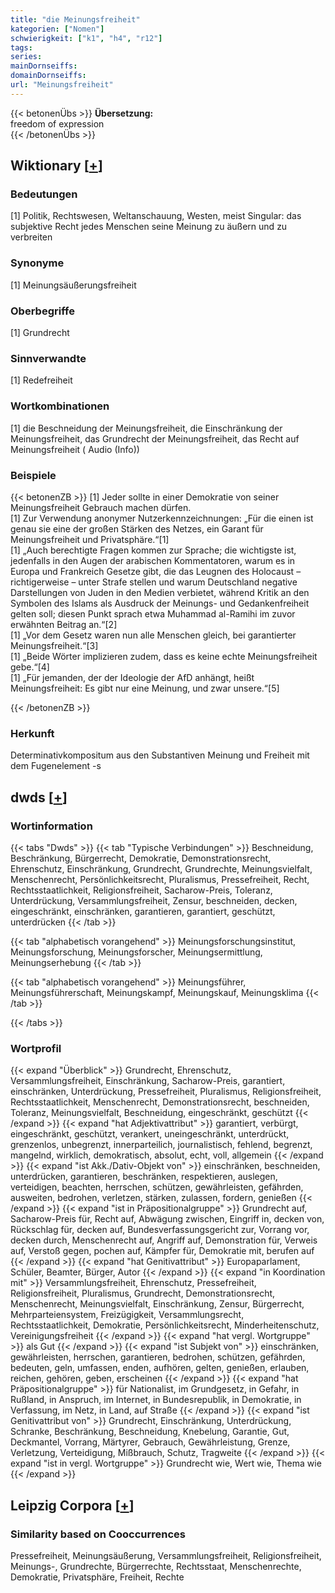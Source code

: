 ```yaml
---
title: "die Meinungsfreiheit"
kategorien: ["Nomen"]
schwierigkeit: ["k1", "h4", "r12"]
tags:
series:
mainDornseiffs:
domainDornseiffs:
url: "Meinungsfreiheit"
---
```


{{< betonenÜbs >}}
**Übersetzung:**  
freedom of expression  
{{< /betonenÜbs >}}

## Wiktionary [[+](https://de.wiktionary.org/wiki/Meinungsfreiheit)]

### Bedeutungen
[1] Politik, Rechtswesen, Weltanschauung, Westen, meist Singular: das subjektive Recht jedes Menschen seine Meinung zu äußern und zu verbreiten  

### Synonyme
[1] Meinungsäußerungsfreiheit  

### Oberbegriffe
[1] Grundrecht  

### Sinnverwandte
[1] Redefreiheit  

### Wortkombinationen
[1] die Beschneidung der Meinungsfreiheit, die Einschränkung der Meinungsfreiheit, das Grundrecht der Meinungsfreiheit, das Recht auf Meinungsfreiheit ( Audio (Info))  

### Beispiele
{{< betonenZB >}}
[1] Jeder sollte in einer Demokratie von seiner Meinungsfreiheit Gebrauch machen dürfen.  
[1] Zur Verwendung anonymer Nutzerkennzeichnungen: „Für die einen ist genau sie eine der großen Stärken des Netzes, ein Garant für Meinungsfreiheit und Privatsphäre.“[1]  
[1] „Auch berechtigte Fragen kommen zur Sprache; die wichtigste ist, jedenfalls in den Augen der arabischen Kommentatoren, warum es in Europa und Frankreich Gesetze gibt, die das Leugnen des Holocaust – richtigerweise – unter Strafe stellen und warum Deutschland negative Darstellungen von Juden in den Medien verbietet, während Kritik an den Symbolen des Islams als Ausdruck der Meinungs- und Gedankenfreiheit gelten soll; diesen Punkt sprach etwa Muhammad al-Ramihi im zuvor erwähnten Beitrag an.“[2]  
[1] „Vor dem Gesetz waren nun alle Menschen gleich, bei garantierter Meinungsfreiheit.“[3]  
[1] „Beide Wörter implizieren zudem, dass es keine echte Meinungsfreiheit gebe.“[4]  
[1] „Für jemanden, der der Ideologie der AfD anhängt, heißt Meinungsfreiheit: Es gibt nur eine Meinung, und zwar unsere.“[5]  

{{< /betonenZB >}}
### Herkunft
Determinativkompositum aus den Substantiven Meinung und Freiheit mit dem Fugenelement -s  



## dwds [[+](https://www.dwds.de/wb/Meinungsfreiheit)]

### Wortinformation
{{< tabs "Dwds" >}}
{{< tab "Typische Verbindungen" >}}
Beschneidung, Beschränkung, Bürgerrecht, Demokratie, Demonstrationsrecht, Ehrenschutz, Einschränkung, Grundrecht, Grundrechte, Meinungsvielfalt, Menschenrecht, Persönlichkeitsrecht, Pluralismus, Pressefreiheit, Recht, Rechtsstaatlichkeit, Religionsfreiheit, Sacharow-Preis, Toleranz, Unterdrückung, Versammlungsfreiheit, Zensur, beschneiden, decken, eingeschränkt, einschränken, garantieren, garantiert, geschützt, unterdrücken
{{< /tab >}}

{{< tab "alphabetisch vorangehend" >}}
Meinungsforschungsinstitut, Meinungsforschung, Meinungsforscher, Meinungsermittlung, Meinungserhebung
{{< /tab >}}

{{< tab "alphabetisch vorangehend" >}}
Meinungsführer, Meinungsführerschaft, Meinungskampf, Meinungskauf, Meinungsklima
{{< /tab >}}

{{< /tabs >}}

### Wortprofil
{{< expand "Überblick" >}} Grundrecht, Ehrenschutz, Versammlungsfreiheit, Einschränkung, Sacharow-Preis, garantiert, einschränken, Unterdrückung, Pressefreiheit, Pluralismus, Religionsfreiheit, Rechtsstaatlichkeit, Menschenrecht, Demonstrationsrecht, beschneiden, Toleranz, Meinungsvielfalt, Beschneidung, eingeschränkt, geschützt {{< /expand >}}
{{< expand "hat Adjektivattribut" >}} garantiert, verbürgt, eingeschränkt, geschützt, verankert, uneingeschränkt, unterdrückt, grenzenlos, unbegrenzt, innerparteilich, journalistisch, fehlend, begrenzt, mangelnd, wirklich, demokratisch, absolut, echt, voll, allgemein {{< /expand >}}
{{< expand "ist Akk./Dativ-Objekt von" >}} einschränken, beschneiden, unterdrücken, garantieren, beschränken, respektieren, auslegen, verteidigen, beachten, herrschen, schützen, gewährleisten, gefährden, ausweiten, bedrohen, verletzen, stärken, zulassen, fordern, genießen {{< /expand >}}
{{< expand "ist in Präpositionalgruppe" >}} Grundrecht auf, Sacharow-Preis für, Recht auf, Abwägung zwischen, Eingriff in, decken von, Rückschlag für, decken auf, Bundesverfassungsgericht zur, Vorrang vor, decken durch, Menschenrecht auf, Angriff auf, Demonstration für, Verweis auf, Verstoß gegen, pochen auf, Kämpfer für, Demokratie mit, berufen auf {{< /expand >}}
{{< expand "hat Genitivattribut" >}} Europaparlament, Schüler, Beamter, Bürger, Autor {{< /expand >}}
{{< expand "in Koordination mit" >}} Versammlungsfreiheit, Ehrenschutz, Pressefreiheit, Religionsfreiheit, Pluralismus, Grundrecht, Demonstrationsrecht, Menschenrecht, Meinungsvielfalt, Einschränkung, Zensur, Bürgerrecht, Mehrparteiensystem, Freizügigkeit, Versammlungsrecht, Rechtsstaatlichkeit, Demokratie, Persönlichkeitsrecht, Minderheitenschutz, Vereinigungsfreiheit {{< /expand >}}
{{< expand "hat vergl. Wortgruppe" >}} als Gut {{< /expand >}}
{{< expand "ist Subjekt von" >}} einschränken, gewährleisten, herrschen, garantieren, bedrohen, schützen, gefährden, bedeuten, geln, umfassen, enden, aufhören, gelten, genießen, erlauben, reichen, gehören, geben, erscheinen {{< /expand >}}
{{< expand "hat Präpositionalgruppe" >}} für Nationalist, im Grundgesetz, in Gefahr, in Rußland, in Anspruch, im Internet, in Bundesrepublik, in Demokratie, in Verfassung, im Netz, in Land, auf Straße {{< /expand >}}
{{< expand "ist Genitivattribut von" >}} Grundrecht, Einschränkung, Unterdrückung, Schranke, Beschränkung, Beschneidung, Knebelung, Garantie, Gut, Deckmantel, Vorrang, Märtyrer, Gebrauch, Gewährleistung, Grenze, Verletzung, Verteidigung, Mißbrauch, Schutz, Tragweite {{< /expand >}}
{{< expand "ist in vergl. Wortgruppe" >}} Grundrecht wie, Wert wie, Thema wie {{< /expand >}}

## Leipzig Corpora [[+](https://corpora.uni-leipzig.de/en/res?word=Meinungsfreiheit&corpusId=deu_newscrawl-public_2018)]


### Similarity based on Cooccurrences
Pressefreiheit, Meinungsäußerung, Versammlungsfreiheit, Religionsfreiheit, Meinungs-, Grundrechte, Bürgerrechte, Rechtsstaat, Menschenrechte, Demokratie, Privatsphäre, Freiheit, Rechte

